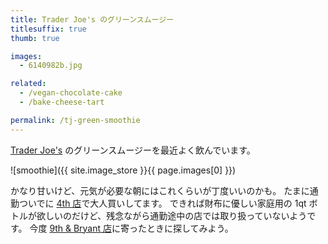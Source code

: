 ```yaml
---
title: Trader Joe's のグリーンスムージー
titlesuffix: true
thumb: true

images:
  - 6140982b.jpg

related:
  - /vegan-chocolate-cake
  - /bake-cheese-tart

permalink: /tj-green-smoothie
---
```


[Trader Joe's](https://ja.wikipedia.org/wiki/%E3%83%88%E3%83%AC%E3%83%BC%E3%83%80%E3%83%BC%E3%83%BB%E3%82%B8%E3%83%A7%E3%83%BC%E3%82%BA) のグリーンスムージーを最近よく飲んでいます。

![smoothie]({{ site.image_store }}{{ page.images[0] }})

かなり甘いけど、元気が必要な朝にはこれくらいが丁度いいのかも。
たまに通勤ついでに [4th 店](https://www.yelp.com/biz/trader-joes-san-francisco-13)で大人買いしてます。
できれば財布に優しい家庭用の 1qt ボトルが欲しいのだけど、残念ながら通勤途中の店では取り扱っていないようです。
今度 [9th & Bryant 店](https://www.yelp.com/biz/trader-joes-san-francisco-11)に寄ったときに探してみよう。
